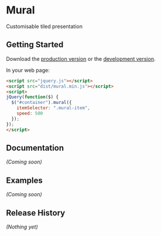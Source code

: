 # Mural

Customisable tiled presentation

## Getting Started

Download the [production version][min] or the [development version][max].

[min]: https://raw.github.com/PaulAsjes/jquery-mural/master/dist/jquery.mural.min.js
[max]: https://raw.github.com/PaulAsjes/jquery-mural/master/dist/jquery.mural.js

In your web page:

```html
<script src="jquery.js"></script>
<script src="dist/mural.min.js"></script>
<script>
jQuery(function($) {
  $("#container").mural({
  	itemSelector: ".mural-item",
  	speed: 500
  });
});
</script>
```

## Documentation
_(Coming soon)_

## Examples
_(Coming soon)_

## Release History
_(Nothing yet)_
